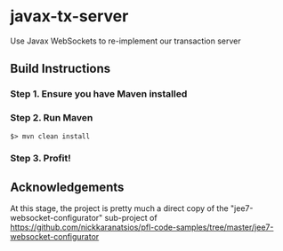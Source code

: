 # javax-tx-server
Use Javax WebSockets to re-implement our transaction server

## Build Instructions

### Step 1. Ensure you have Maven installed


### Step 2. Run Maven

```
$> mvn clean install
```

### Step 3. Profit!

## Acknowledgements

At this stage, the project is pretty much a direct copy of the "jee7-websocket-configurator" sub-project of https://github.com/nickkaranatsios/pfl-code-samples/tree/master/jee7-websocket-configurator